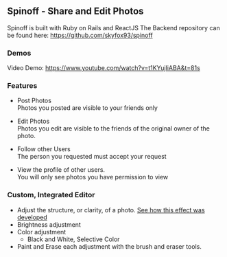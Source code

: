 ## Spinoff - Share and Edit Photos
 Spinoff is built with Ruby on Rails and ReactJS
  The Backend repository can be found here:
  https://github.com/skyfox93/spinoff
 ### Demos
  Video Demo: https://www.youtube.com/watch?v=t1KYujIiABA&t=81s
 ### Features
  + Post Photos  
  Photos you posted are visible to your friends only

  + Edit Photos  
    Photos you edit are visible to the friends of the original owner of the photo.

  + Follow other Users  
    The person you requested must accept your request
  + View the profile of other users.   
    You will only see photos you have permission to view


 ### Custom, Integrated Editor
  + Adjust the structure, or clarity, of a photo.
    [See how this effect was developed](https://medium.com/skylar-salernos-tech-blog/mimicking-googles-pop-filter-using-canvas-blend-modes-d7da83590d1a)
  + Brightness adjustment
  + Color adjustment  
    + Black and White, Selective Color
  + Paint and Erase each adjustment with the brush and eraser tools.
